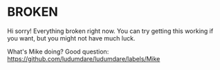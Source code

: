 # BROKEN

Hi sorry! Everything broken right now. You can try getting this working if you want, but you might not have much luck.

What's Mike doing? Good question: https://github.com/ludumdare/ludumdare/labels/Mike
